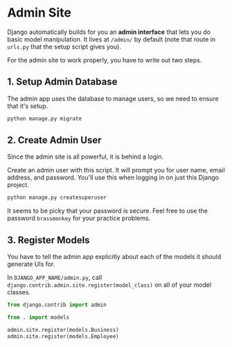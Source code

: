 # Admin Site

Django automatically builds for you an **admin interface** that lets you do basic model manipulation.
It lives at `/admin/` by default (note that route in `urls.py` that the setup script gives you).

For the admin site to work properly, you have to write out two steps.

## 1. Setup Admin Database

The admin app uses the database to manage users, so we need to ensure that it's setup.

```bash
python manage.py migrate
```

## 2. Create Admin User

Since the admin site is all powerful, it is behind a login.

Create an admin user with this script.
It will prompt you for user name, email address, and password.
You'll use this when logging in on just this Django project.

```bash
python manage.py createsuperuser
```

It seems to be picky that your password is secure.
Feel free to use the password `brassmonkey` for your practice problems.

## 3. Register Models

You have to tell the admin app explicitly about each of the models it should generate UIs for.

In `DJANGO_APP_NAME/admin.py`, call `django.contrib.admin.site.register(model_class)` on all of your model classes.

```py
from django.contrib import admin

from . import models

admin.site.register(models.Business)
admin.site.register(models.Employee)
```
